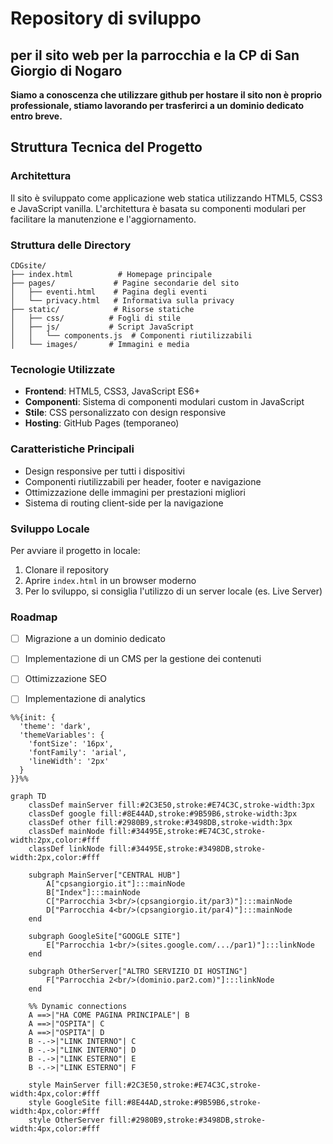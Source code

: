 # Repository di sviluppo

## per il sito web per la parrocchia e la CP di San Giorgio di Nogaro

**Siamo a conoscenza che utilizzare github per hostare il sito non è proprio professionale, stiamo lavorando per trasferirci a un dominio dedicato entro breve.**

## Struttura Tecnica del Progetto

### Architettura
Il sito è sviluppato come applicazione web statica utilizzando HTML5, CSS3 e JavaScript vanilla. L'architettura è basata su componenti modulari per facilitare la manutenzione e l'aggiornamento.

### Struttura delle Directory
```
CDGsite/
├── index.html          # Homepage principale
├── pages/             # Pagine secondarie del sito
│   ├── eventi.html    # Pagina degli eventi
│   └── privacy.html   # Informativa sulla privacy
├── static/            # Risorse statiche
│   ├── css/          # Fogli di stile
│   ├── js/           # Script JavaScript
│   │   └── components.js  # Componenti riutilizzabili
│   └── images/       # Immagini e media
```

### Tecnologie Utilizzate
- **Frontend**: HTML5, CSS3, JavaScript ES6+
- **Componenti**: Sistema di componenti modulari custom in JavaScript
- **Stile**: CSS personalizzato con design responsive
- **Hosting**: GitHub Pages (temporaneo)

### Caratteristiche Principali
- Design responsive per tutti i dispositivi
- Componenti riutilizzabili per header, footer e navigazione
- Ottimizzazione delle immagini per prestazioni migliori
- Sistema di routing client-side per la navigazione

### Sviluppo Locale
Per avviare il progetto in locale:
1. Clonare il repository
2. Aprire `index.html` in un browser moderno
3. Per lo sviluppo, si consiglia l'utilizzo di un server locale (es. Live Server)

### Roadmap
- [ ] Migrazione a un dominio dedicato
- [ ] Implementazione di un CMS per la gestione dei contenuti
- [ ] Ottimizzazione SEO
- [ ] Implementazione di analytics


```mermaid
%%{init: {
  'theme': 'dark',
  'themeVariables': {
    'fontSize': '16px',
    'fontFamily': 'arial',
    'lineWidth': '2px'
  }
}}%%

graph TD
    classDef mainServer fill:#2C3E50,stroke:#E74C3C,stroke-width:3px
    classDef google fill:#8E44AD,stroke:#9B59B6,stroke-width:3px
    classDef other fill:#2980B9,stroke:#3498DB,stroke-width:3px
    classDef mainNode fill:#34495E,stroke:#E74C3C,stroke-width:2px,color:#fff
    classDef linkNode fill:#34495E,stroke:#3498DB,stroke-width:2px,color:#fff

    subgraph MainServer["CENTRAL HUB"]
        A["cpsangiorgio.it"]:::mainNode
        B["Index"]:::mainNode
        C["Parrocchia 3<br/>(cpsangiorgio.it/par3)"]:::mainNode
        D["Parrocchia 4<br/>(cpsangiorgio.it/par4)"]:::mainNode
    end

    subgraph GoogleSite["GOOGLE SITE"]
        E["Parrocchia 1<br/>(sites.google.com/.../par1)"]:::linkNode
    end

    subgraph OtherServer["ALTRO SERVIZIO DI HOSTING"]
        F["Parrocchia 2<br/>(dominio.par2.com)"]:::linkNode
    end

    %% Dynamic connections
    A ==>|"HA COME PAGINA PRINCIPALE"| B
    A ==>|"OSPITA"| C
    A ==>|"OSPITA"| D
    B -.->|"LINK INTERNO"| C
    B -.->|"LINK INTERNO"| D
    B -.->|"LINK ESTERNO"| E
    B -.->|"LINK ESTERNO"| F

    style MainServer fill:#2C3E50,stroke:#E74C3C,stroke-width:4px,color:#fff
    style GoogleSite fill:#8E44AD,stroke:#9B59B6,stroke-width:4px,color:#fff
    style OtherServer fill:#2980B9,stroke:#3498DB,stroke-width:4px,color:#fff
```